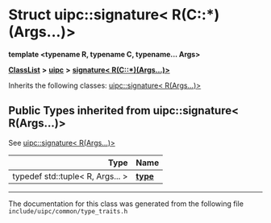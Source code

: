 

# Struct uipc::signature&lt; R(C::\*)(Args...)&gt;

**template &lt;typename R, typename C, typename... Args&gt;**



[**ClassList**](annotated.md) **>** [**uipc**](namespaceuipc.md) **>** [**signature&lt; R(C::\*)(Args...)&gt;**](structuipc_1_1signature_3_01_r_07_c_1_1_5_08_07_args_8_8_8_08_4.md)








Inherits the following classes: [uipc::signature&lt; R(Args...)&gt;](structuipc_1_1signature_3_01_r_07_args_8_8_8_08_4.md)
















## Public Types inherited from uipc::signature< R(Args...)>

See [uipc::signature&lt; R(Args...)&gt;](structuipc_1_1signature_3_01_r_07_args_8_8_8_08_4.md)

| Type | Name |
| ---: | :--- |
| typedef std::tuple&lt; R, Args... &gt; | [**type**](structuipc_1_1signature_3_01_r_07_args_8_8_8_08_4.md#typedef-type)  <br> |































































































------------------------------
The documentation for this class was generated from the following file `include/uipc/common/type_traits.h`

